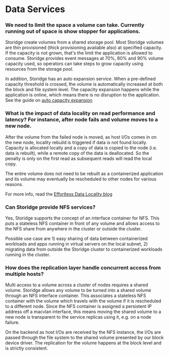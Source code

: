 # Data Services 

### We need to limit the space a volume can take. Currently running out of space is show stopper for applications.

Storidge create volumes from a shared storage pool. Most Storidge volumes are thin provisioned (thick provisioning available also) at specified capacity. If the capacity is not grown, that's the limit the application is allowed to consume. Storidge provides event messages at 70%, 80% and 90% volume capacity used, so operators can take steps to grow capacity using resources from the storage pool.

In addition, Storidge has an auto expansion service. When a pre-defined capacity threshold is crossed, the volume is automatically increased at both the block and file system level. The capacity expansion happens while the application is online, which means there is no disruption to the application. See the guide on [auto capacity expansion](https://guide.storidge.com/getting_started/autoexpand.html)

### What is the impact of data locality on read performance and latency? For instance, after node fails and volume moves to a new node.

After the volume from the failed node is moved, as host I/Os comes in on the new node, locality rebuild is triggered if data is not found locally. Capacity is allocated locally and a copy of data is copied to the node (i.e. data is rebuilt), while a remote copy of the data is deallocated. So the penalty is only on the first read as subsequent reads will read the local copy.

The entire volume does not need to be rebuilt as a containerized application and its volume may eventually be rescheduled to other nodes for various reasons.

For more info, read the [Effortless Data Locality blog](https://storidge.com/blog/effortless-data-locality-with-storidge/)

### Can Storidge provide NFS services?

Yes, Storidge supports the concept of an interface container for NFS. This puts a stateless NFS container in front of any volume and allows access to the NFS share from anywhere in the cluster or outside the cluster.

Possible use case are 1) easy sharing of data between containerized workloads and apps running in virtual servers on the local subnet, 2) migrating data from outside the Storidge cluster to containerized workloads running in the cluster.
 
### How does the replication layer handle concurrent access from multiple hosts?

Multi access to a volume across a cluster of nodes requires a shared volume. Storidge allows any volume to be turned into a shared volume through an NFS interface container. This associates a stateless NFS container with the volume which travels with the volume if it is rescheduled to a different node. Since the NFS container is assigned a persistent IP address off a macvlan interface, this means moving the shared volume to a new node is transparent to the service replicas using it, e.g. on a node failure.

On the backend as host I/Os are received by the NFS instance, the I/Os are passed through the file system to the shared volume presented by our block device driver. The replication for the volume happens at the block level and is strictly consistent.

